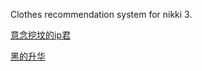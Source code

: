 Clothes recommendation system for nikki 3.

[意念挖坟的ip君](http://ivangift.github.io/nikkiup2u3/)

[黑的升华](http://seal100x.github.io/nikkiup2u3/)
